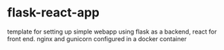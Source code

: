 # flask-react-app
template for setting up simple webapp using flask as a backend, react for front end. nginx and gunicorn configured in a docker container
